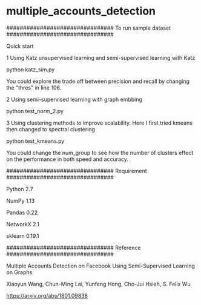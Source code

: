 # multiple_accounts_detection

################################
To run sample dataset 
################################

Quick start

1 Using Katz unsupervised learning and semi-supervised learning with Katz

python katz_sim.py

You could explore the trade off between precision and recall by changing the "thres" in line 106. 

2 Using semi-supervised learning with graph embbing 

python test_norm_2.py

3 Using clustering methods to improve scalability. Here I first tried kmeans then changed to spectral clustering

python test_kmeans.py

You could change the num_group to see how the number of clusters effect on the performance in both speed and accuracy.

################################
Requirement
################################

Python 2.7 

NumPy 1.13

Pandas 0.22

NetworkX 2.1

sklearn 0.19.1

################################
Reference
################################

Multiple Accounts Detection on Facebook Using Semi-Supervised Learning on Graphs

Xiaoyun Wang, Chun-Ming Lai, Yunfeng Hong, Cho-Jui Hsieh, S. Felix Wu

https://arxiv.org/abs/1801.09838






  
